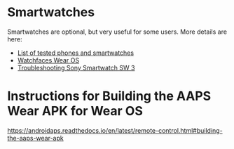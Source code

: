 # Smartwatches

Smartwatches are optional, but very useful for some users. More details are here:

- [List of tested phones and smartwatches](../Getting-Started/Phones.md)
- [Watchfaces Wear OS](../Configuration/Watchfaces.md)
- [Troubleshooting Sony Smartwatch SW 3](../Usage/SonySW3.md)

# Instructions for Building the AAPS Wear APK for Wear OS
https://androidaps.readthedocs.io/en/latest/remote-control.html#building-the-aaps-wear-apk
